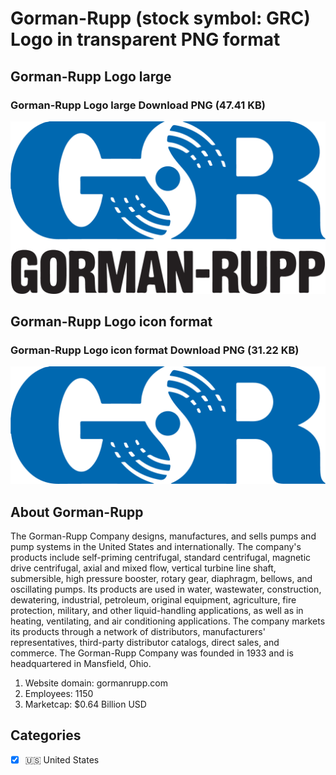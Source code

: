 # Gorman-Rupp (stock symbol: GRC) Logo in transparent PNG format

## Gorman-Rupp Logo large

### Gorman-Rupp Logo large Download PNG (47.41 KB)

![Gorman-Rupp Logo large Download PNG (47.41 KB)](/img/orig/GRC_BIG-fc9bd6c0.png)

## Gorman-Rupp Logo icon format

### Gorman-Rupp Logo icon format Download PNG (31.22 KB)

![Gorman-Rupp Logo icon format Download PNG (31.22 KB)](/img/orig/GRC-381a0e26.png)

## About Gorman-Rupp

The Gorman-Rupp Company designs, manufactures, and sells pumps and pump systems in the United States and internationally. The company's products include self-priming centrifugal, standard centrifugal, magnetic drive centrifugal, axial and mixed flow, vertical turbine line shaft, submersible, high pressure booster, rotary gear, diaphragm, bellows, and oscillating pumps. Its products are used in water, wastewater, construction, dewatering, industrial, petroleum, original equipment, agriculture, fire protection, military, and other liquid-handling applications, as well as in heating, ventilating, and air conditioning applications. The company markets its products through a network of distributors, manufacturers' representatives, third-party distributor catalogs, direct sales, and commerce. The Gorman-Rupp Company was founded in 1933 and is headquartered in Mansfield, Ohio.

1. Website domain: gormanrupp.com
2. Employees: 1150
3. Marketcap: $0.64 Billion USD


## Categories
- [x] 🇺🇸 United States
